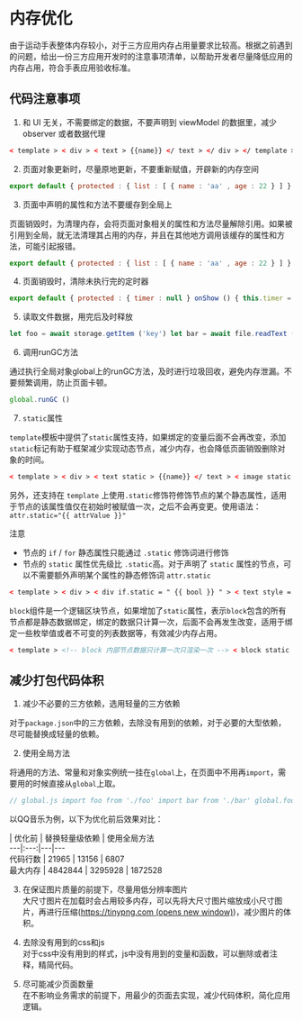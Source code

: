 <!-- 源地址: https://iot.mi.com/vela/quickapp/zh/guide/best-practice/memory.html -->

# 内存优化

由于运动手表整体内存较小，对于三方应用内存占用量要求比较高。根据之前遇到的问题，给出一份三方应用开发时的注意事项清单，以帮助开发者尽量降低应用的内存占用，符合手表应用验收标准。

## 代码注意事项

  1. 和 UI 无关，不需要绑定的数据，不要声明到 viewModel 的数据里，减少 observer 或者数据代理
```html
< template > < div > < text > {{name}} </ text > </ div > </ template > < script > const someObj = { a : 1 } // 推荐写法 export default { protected : { name : 'aaa' , someObj : { // 不推荐写法 a : 1 } } } </ script >
```

  2. 页面对象更新时，尽量原地更新，不要重新赋值，开辟新的内存空间
```js
export default { protected : { list : [ { name : 'aa' , age : 22 } ] } , onClick () { // 不推荐写法 this.list = [ { name : 'bb' , age : 21 } ] // 推荐写法 this.list [ 0 ] . name = 'bb' , this.list [ 0 ] . age = 21 } }
```

  3. 页面中声明的属性和方法不要缓存到全局上

页面销毁时，为清理内存，会将页面对象相关的属性和方法尽量解除引用。如果被引用到全局，就无法清理其占用的内存，并且在其他地方调用该缓存的属性和方法，可能引起报错。
```js
export default { protected : { list : [ { name : 'aa' , age : 22 } ] } , onShow () { this . $app . $def.somearray.push (this.foo) // 不推荐写法 } ， foo () { this.list.push ({ name : 'bb' , age : 21 }) } }
```

  4. 页面销毁时，清除未执行完的定时器
```js
export default { protected : { timer : null } onShow () { this.timer = setTimeout (() => { } , 1000000) } onDestroy () { if (this.timer) { clearTimeout (this.timer) } } }
```

  5. 读取文件数据，用完后及时释放
```js
let foo = await storage.getItem ('key') let bar = await file.readText ('path') let fooObj = JSON.parse (foo) let barObj = JSON.parse (bar) // 用完后及时释放 foo = null bar = null fooObj = null barObj = null
```

  6. 调用runGC方法

通过执行全局对象global上的runGC方法，及时进行垃圾回收，避免内存泄漏。不要频繁调用，防止页面卡顿。
```js
global.runGC ()
```

  7. `static`属性

`template`模板中提供了`static`属性支持，如果绑定的变量后面不会再改变，添加`static`标记有助于框架减少实现动态节点，减少内存，也会降低页面销毁删除对象的时间。
```html
< template > < div > < text static > {{name}} </ text > < image static src = " /assets/icon/a.png " /> </ div > </ template > < script > export default { protected : { name : 'aaa' } } </ script >
```

另外，还支持在 `template` 上使用`.static`修饰符修饰节点的某个静态属性，适用于节点的该属性值仅在初始时被赋值一次，之后不会再变更。使用语法：`attr.static="{{ attrValue }}"`

注意

  * 节点的 `if` / `for` 静态属性只能通过 `.static` 修饰词进行修饰
  * 节点的 `static` 属性优先级比 `.static`高。对于声明了 `static` 属性的节点，可以不需要额外声明某个属性的静态修饰词 `attr.static`
```html
< template > < div > < div if.static = " {{ bool }} " > < text style = " { { styl } } " someattr = " {{ some }} " class = " {{ cls }} " static > {{name}} </ text > < input style = " { { styl } } " name = " {{ some }} " class = " {{ cls }} " value = " {{ name }} " static /> </ div > < text if.static = " {{ bool }} " style.static = " {{ styl }} " someattr.static = " {{ some }} " class.static = " {{ cls }} " value.static > {{name}} </ text > < input if.static = " {{ bool }} " style.static = " {{ styl }} " someattr.static = " {{ some }} " class.static = " {{ cls }} " value.static = " {{name}} " /> </ div > </ template > < script > export default { private : { name : 'aaa' , bool : true , cls : 'basic-text' , some : 'someattr' , styl : { backgroundColor : '#d1d1d1' } } } </ script >
```

`block`组件是一个逻辑区块节点，如果增加了`static`属性，表示`block`包含的所有节点都是静态数据绑定，绑定的数据只计算一次，后面不会再发生改变，适用于绑定一些枚举值或者不可变的列表数据等，有效减少内存占用。
```html
< template > <!-- block 内部节点数据只计算一次只渲染一次 --> < block static > < text class = " {{cls}} " > 标题： {{title}} </ text > < text > 条件渲染 </ text > < list > < list-item for = " {{list}} " type = " item " > < text > {{$item}} </ text > </ list-item > </ list > </ block > </ template > < script > export default { private : { title : '我是标题1' , cls : 'txt-cls' , display : true , list : [ 'a' , 'b' , 'c' ] } } </ script >
```

## 减少打包代码体积

  1. 减少不必要的三方依赖，选用轻量的三方依赖

对于`package.json`中的三方依赖，去除没有用到的依赖，对于必要的大型依赖，尽可能替换成轻量的依赖。

  2. 使用全局方法

将通用的方法、常量和对象实例统一挂在`global`上，在页面中不用再`import`，需要用的时候直接从`global`上取。
```js
// global.js import foo from './foo' import bar from './bar' global.foo = foo global.bar = bar // app.ux import './global' // pages/xxx/index.js const { foo , bar } = global export default { // 调用foo、bar //...... }
```

以QQ音乐为例，以下为优化前后效果对比：

| 优化前 | 替换轻量级依赖 | 使用全局方法  
---|:---:|---|---  
代码行数 | 21965 | 13156 | 6807  
最大内存 | 4842844 | 3295928 | 1872528  
  
  3. 在保证图片质量的前提下，尽量用低分辨率图片  
大尺寸图片在加载时会占用较多内存，可以先将大尺寸图片缩放成小尺寸图片，再进行压缩(<https://tinypng.com>[ (opens new window)](<https://tinypng.com>))，减少图片的体积。

  4. 去除没有用到的css和js  
对于css中没有用到的样式，js中没有用到的变量和函数，可以删除或者注释，精简代码。

  5. 尽可能减少页面数量  
在不影响业务需求的前提下，用最少的页面去实现，减少代码体积，简化应用逻辑。

